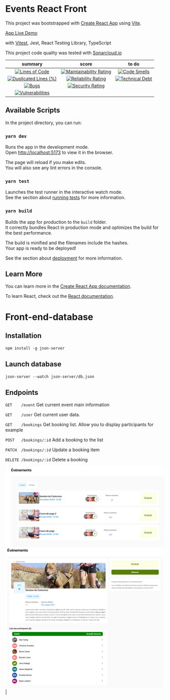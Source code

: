 # Events React Front

This project was bootstrapped with [Create React App](https://github.com/facebook/create-react-app) using [Vite](https://github.com/vitejs/vite).

[App Live Demo](https://creative-platypus-c14039.netlify.app/)

with [Vitest](https://github.com/vitest-dev/vitest),  Jest, React Testing Library, TypeScript

This project code quality was tested with [Sonarcloud.io](https://sonarcloud.io/summary/overall?id=Webnume_Event-Front)




|                                                                                                    summary                                                                                                    |                                                                                                 score                                                                                                 |                                                                                           to do                                                                                           |
| :-----------------------------------------------------------------------------------------------------------------------------------------------------------------------------------------------------------: | :---------------------------------------------------------------------------------------------------------------------------------------------------------------------------------------------------: | :----------------------------------------------------------------------------------------------------------------------------------------------------------------------------------------: |
|              [![Lines of Code](https://sonarcloud.io/api/project_badges/measure?project=Webnume_Event-Front&metric=ncloc)](https://sonarcloud.io/summary/new_code?id=Webnume_Event-Front)              |  [![Maintainability Rating](https://sonarcloud.io/api/project_badges/measure?project=Webnume_Event-Front&metric=sqale_rating)](https://sonarcloud.io/summary/new_code?id=Webnume_Event-Front)  |  [![Code Smells](https://sonarcloud.io/api/project_badges/measure?project=Webnume_Event-Front&metric=code_smells)](https://sonarcloud.io/summary/new_code?id=Webnume_Event-Front)  |
| [![Duplicated Lines (%)](https://sonarcloud.io/api/project_badges/measure?project=Webnume_Event-Front&metric=duplicated_lines_density)](https://sonarcloud.io/summary/new_code?id=Webnume_Event-Front) | [![Reliability Rating](https://sonarcloud.io/api/project_badges/measure?project=Webnume_Event-Front&metric=reliability_rating)](https://sonarcloud.io/summary/new_code?id=Webnume_Event-Front) | [![Technical Debt](https://sonarcloud.io/api/project_badges/measure?project=Webnume_Event-Front&metric=sqale_index)](https://sonarcloud.io/summary/new_code?id=Webnume_Event-Front) |
|                   [![Bugs](https://sonarcloud.io/api/project_badges/measure?project=Webnume_Event-Front&metric=bugs)](https://sonarcloud.io/summary/new_code?id=Webnume_Event-Front)                   |    [![Security Rating](https://sonarcloud.io/api/project_badges/measure?project=Webnume_Event-Front&metric=security_rating)](https://sonarcloud.io/summary/new_code?id=Webnume_Event-Front)    |                                                                                                                                                                                            |
|        [![Vulnerabilities](https://sonarcloud.io/api/project_badges/measure?project=Webnume_Event-Front&metric=vulnerabilities)](https://sonarcloud.io/summary/new_code?id=Webnume_Event-Front) 

## Available Scripts

In the project directory, you can run:

### `yarn dev`

Runs the app in the development mode.\
Open [http://localhost:5173](http://localhost:5173) to view it in the browser.

The page will reload if you make edits.\
You will also see any lint errors in the console.

### `yarn test`

Launches the test runner in the interactive watch mode.\
See the section about [running tests](https://facebook.github.io/create-react-app/docs/running-tests) for more information.

### `yarn build`

Builds the app for production to the `build` folder.\
It correctly bundles React in production mode and optimizes the build for the best performance.

The build is minified and the filenames include the hashes.\
Your app is ready to be deployed!

See the section about [deployment](https://facebook.github.io/create-react-app/docs/deployment) for more information.



## Learn More

You can learn more in the [Create React App documentation](https://facebook.github.io/create-react-app/docs/getting-started).

To learn React, check out the [React documentation](https://reactjs.org/).


# Front-end-database

## Installation
`npm install -g json-server` 

## Launch database
`json-server --watch json-server/db.json`

## Endpoints

`GET    /event`
Get current event main information

`GET    /user`
Get current user data.

`GET    /bookings`
Get booking list. Allow you to display participants for example

`POST   /bookings/:id`
Add a booking to the list

`PATCH  /bookings/:id`
Update a booking item

`DELETE /bookings/:id`
Delete a booking

![events capture 1](src/assets/Events1.png)
![events capture 2](src/assets/Events2.png)       |  